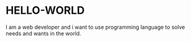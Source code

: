 # HELLO-WORLD
I am a web developer and i want to use programming language to solve needs and wants in the world.
